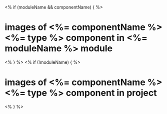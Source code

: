 <% if (moduleName && componentName) { %>
# images of <%= componentName %> <%= type %> component in <%= moduleName %> module 
<% } %>
<% if (!moduleName) { %>
# images of <%= componentName %> <%= type %> component in project
<% } %>
